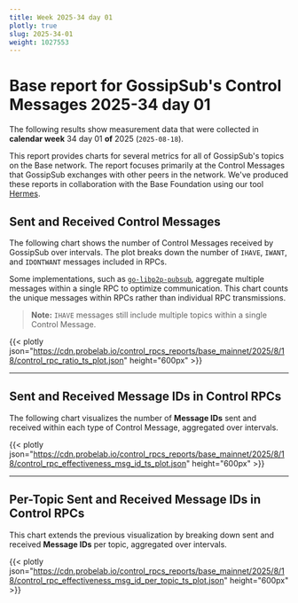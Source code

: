 ```yaml
---
title: Week 2025-34 day 01
plotly: true
slug: 2025-34-01
weight: 1027553
---
```


# Base report for GossipSub's Control Messages 2025-34 day 01

The following results show measurement data that were collected in **calendar week** 34  day 01 **of** 
2025 (`2025-08-18`).

This report provides charts for several metrics for all of GossipSub's topics on the Base network.
The report focuses primarily at the Control Messages that GossipSub exchanges with other peers in the network.
We've produced these reports in collaboration with the Base Foundation using our tool [Hermes](/tools/hermes).

## Sent and Received Control Messages

The following chart shows the number of Control Messages received by GossipSub over  intervals. The plot breaks down the number of `IHAVE`, `IWANT`, and `IDONTWANT` messages included in RPCs.

Some implementations, such as [`go-libp2p-pubsub`](https://github.com/libp2p/go-libp2p-pubsub), aggregate multiple messages within a single RPC to optimize communication. This chart counts the unique messages within RPCs rather than individual RPC transmissions.

> **Note:** `IHAVE` messages still include multiple topics within a single Control Message.

{{< plotly json="https://cdn.probelab.io/control_rpcs_reports/base_mainnet/2025/8/18/control_rpc_ratio_ts_plot.json" height="600px" >}}

---

## Sent and Received Message IDs in Control RPCs

The following chart visualizes the number of **Message IDs** sent and received within each type of Control Message, aggregated over  intervals.

{{< plotly json="https://cdn.probelab.io/control_rpcs_reports/base_mainnet/2025/8/18/control_rpc_effectiveness_msg_id_ts_plot.json" height="600px" >}}

---

## Per-Topic Sent and Received Message IDs in Control RPCs

This chart extends the previous visualization by breaking down sent and received **Message IDs** per topic, aggregated over  intervals.

{{< plotly json="https://cdn.probelab.io/control_rpcs_reports/base_mainnet/2025/8/18/control_rpc_effectiveness_msg_id_per_topic_ts_plot.json" height="600px" >}}